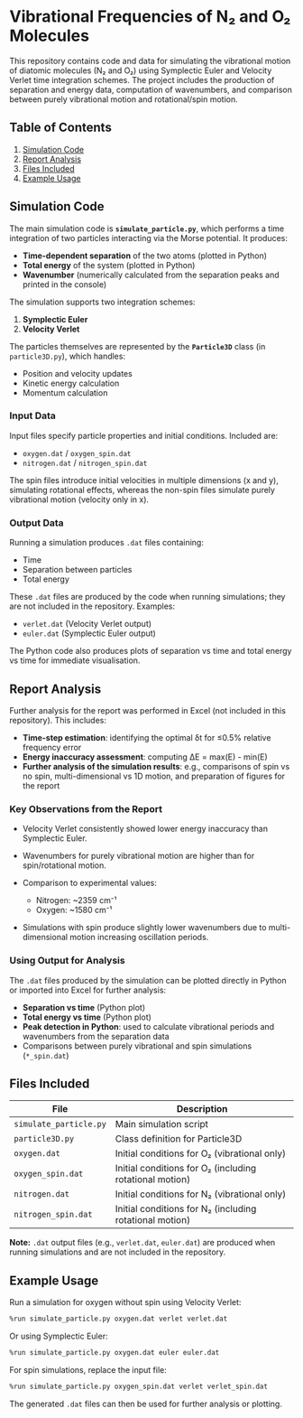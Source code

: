 # Vibrational Frequencies of N₂ and O₂ Molecules

This repository contains code and data for simulating the vibrational motion of diatomic molecules (N₂ and O₂) using Symplectic Euler and Velocity Verlet time integration schemes. The project includes the production of separation and energy data, computation of wavenumbers, and comparison between purely vibrational motion and rotational/spin motion.

## Table of Contents

1. [Simulation Code](#simulation-code)
2. [Report Analysis](#report-analysis)
3. [Files Included](#files-included)
4. [Example Usage](#example-usage)


## Simulation Code

The main simulation code is **`simulate_particle.py`**, which performs a time integration of two particles interacting via the Morse potential. It produces:

* **Time-dependent separation** of the two atoms (plotted in Python)
* **Total energy** of the system (plotted in Python)
* **Wavenumber** (numerically calculated from the separation peaks and printed in the console)

The simulation supports two integration schemes:

1. **Symplectic Euler**
2. **Velocity Verlet**

The particles themselves are represented by the **`Particle3D`** class (in `particle3D.py`), which handles:

* Position and velocity updates
* Kinetic energy calculation
* Momentum calculation

### Input Data

Input files specify particle properties and initial conditions. Included are:

* `oxygen.dat` / `oxygen_spin.dat`
* `nitrogen.dat` / `nitrogen_spin.dat`

The spin files introduce initial velocities in multiple dimensions (x and y), simulating rotational effects, whereas the non-spin files simulate purely vibrational motion (velocity only in x).

### Output Data

Running a simulation produces `.dat` files containing:

* Time
* Separation between particles
* Total energy

These `.dat` files are produced by the code when running simulations; they are not included in the repository. Examples:

* `verlet.dat` (Velocity Verlet output)
* `euler.dat` (Symplectic Euler output)

The Python code also produces plots of separation vs time and total energy vs time for immediate visualisation.


## Report Analysis

Further analysis for the report was performed in Excel (not included in this repository). This includes:

* **Time-step estimation**: identifying the optimal δt for ≤0.5% relative frequency error
* **Energy inaccuracy assessment**: computing ΔE = max(E) - min(E)
* **Further analysis of the simulation results**: e.g., comparisons of spin vs no spin, multi-dimensional vs 1D motion, and preparation of figures for the report

### Key Observations from the Report

* Velocity Verlet consistently showed lower energy inaccuracy than Symplectic Euler.

* Wavenumbers for purely vibrational motion are higher than for spin/rotational motion.

* Comparison to experimental values:

  * Nitrogen: ~2359 cm⁻¹
  * Oxygen: ~1580 cm⁻¹

* Simulations with spin produce slightly lower wavenumbers due to multi-dimensional motion increasing oscillation periods.

### Using Output for Analysis

The `.dat` files produced by the simulation can be plotted directly in Python or imported into Excel for further analysis:

* **Separation vs time** (Python plot)
* **Total energy vs time** (Python plot)
*  **Peak detection in Python**: used to calculate vibrational periods and wavenumbers from the separation data
* Comparisons between purely vibrational and spin simulations (`*_spin.dat`)

## Files Included

| File                   | Description                                             |
| ---------------------- | ------------------------------------------------------- |
| `simulate_particle.py` | Main simulation script                                  |
| `particle3D.py`        | Class definition for Particle3D                         |
| `oxygen.dat`           | Initial conditions for O₂ (vibrational only)            |
| `oxygen_spin.dat`      | Initial conditions for O₂ (including rotational motion) |
| `nitrogen.dat`         | Initial conditions for N₂ (vibrational only)            |
| `nitrogen_spin.dat`    | Initial conditions for N₂ (including rotational motion) |

**Note:** `.dat` output files (e.g., `verlet.dat`, `euler.dat`) are produced when running simulations and are not included in the repository.


## Example Usage

Run a simulation for oxygen without spin using Velocity Verlet:

```bash
%run simulate_particle.py oxygen.dat verlet verlet.dat
```

Or using Symplectic Euler:

```bash
%run simulate_particle.py oxygen.dat euler euler.dat
```

For spin simulations, replace the input file:

```bash
%run simulate_particle.py oxygen_spin.dat verlet verlet_spin.dat
```

The generated `.dat` files can then be used for further analysis or plotting.
